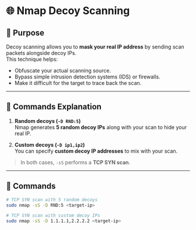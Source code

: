 # 🌐 Nmap Decoy Scanning

## 🔹 Purpose
Decoy scanning allows you to **mask your real IP address** by sending scan packets alongside decoy IPs.  
This technique helps:
- Obfuscate your actual scanning source.  
- Bypass simple intrusion detection systems (IDS) or firewalls.  
- Make it difficult for the target to trace back the scan.

---

## 🔹 Commands Explanation

1. **Random decoys (`-D RND:5`)**  
   Nmap generates **5 random decoy IPs** along with your scan to hide your real IP.

2. **Custom decoys (`-D ip1,ip2`)**  
   You can specify **custom decoy IP addresses** to mix with your scan.

> In both cases, `-sS` performs a **TCP SYN scan**.

---

## 🔹 Commands

```bash
# TCP SYN scan with 5 random decoys
sudo nmap -sS -D RND:5 <target-ip>

# TCP SYN scan with custom decoy IPs
sudo nmap -sS -D 1.1.1.1,2.2.2.2 <target-ip>
